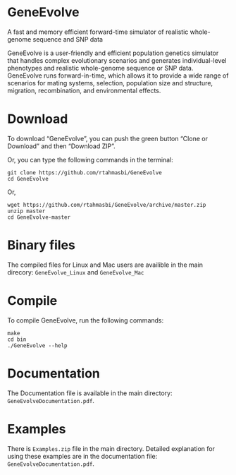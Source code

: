 # GeneEvolve
A fast and memory efficient forward-time simulator of realistic whole-genome sequence and SNP data

GeneEvolve is a user-friendly and efficient population genetics simulator that handles complex evolutionary scenarios and generates individual-level phenotypes and realistic whole-genome sequence or SNP data.
GeneEvolve runs forward-in-time, which allows it to provide a wide range of scenarios for mating systems, selection, population size and structure, migration, recombination, and environmental effects.


# Download
To download “GeneEvolve”, you can push the green button “Clone or Download” and then “Download ZIP”.

Or, you can type the following commands in the terminal:
    
    git clone https://github.com/rtahmasbi/GeneEvolve
    cd GeneEvolve
    
Or,

    wget https://github.com/rtahmasbi/GeneEvolve/archive/master.zip
    unzip master
    cd GeneEvolve-master


# Binary files
The compiled files for Linux and Mac users are availible in the main direcory: `GeneEvolve_Linux` and `GeneEvolve_Mac`



# Compile
To compile GeneEvolve, run the following commands:

    make
    cd bin
    ./GeneEvolve --help



# Documentation
The Documentation file is available in the main directory: `GeneEvolveDocumentation.pdf`.


# Examples
There is `Examples.zip` file in the main directory. Detailed explanation for using these examples are in the documentation file: `GeneEvolveDocumentation.pdf`.

